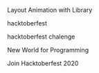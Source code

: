 Layout Animation with Library

hacktoberfest

hacktoberfest chalenge

New World for Programming 

Join Hacktoberfest 2020
